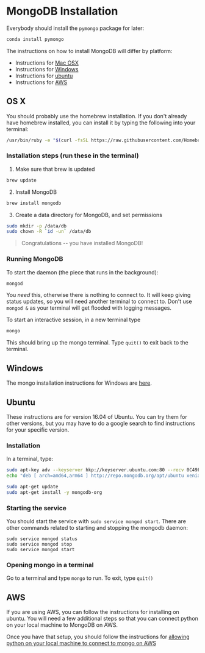 # MongoDB Installation

Everybody should install the `pymongo` package for later:

```bash
conda install pymongo
```

The instructions on how to install MongoDB will differ by platform:

- Instructions for [Mac OSX](#os_x)
- Instructions for [Windows](#windows)
- Instructions for [ubuntu](#ubuntu)
- Instructions for [AWS](#aws)

## OS X

You should probably use the homebrew installation. If you don't already have homebrew installed, you can install it by typing the following into your terminal:

```bash
/usr/bin/ruby -e "$(curl -fsSL https://raw.githubusercontent.com/Homebrew/install/master/install)"
```

### Installation steps (run these in the terminal)
1. Make sure that brew is updated
```bash
brew update
```
2. Install MongoDB
```bash
brew install mongodb
```
3. Create a data directory for MongoDB, and set permissions
```bash
sudo mkdir -p /data/db
sudo chown -R `id -un` /data/db
```

>Congratulations -- you have installed MongoDB!

### Running MongoDB

To start the daemon (the piece that runs in the background):

```bash
mongod
```
You *need* this, otherwise there is nothing to connect to. It will keep giving status updates, so you will need another terminal to connect to. Don't use `mongod &` as your terminal will get flooded with logging messages.

To start an interactive session, in a new terminal type
```bash
mongo
```
This should bring up the mongo terminal. Type `quit()` to exit back to the terminal.

## Windows

The mongo installation instructions for Windows are [here](https://docs.mongodb.com/manual/tutorial/install-mongodb-on-windows/). 

## Ubuntu

These instructions are for version 16.04 of Ubuntu. You can try them for other versions, but you may have to do a google search to find instructions for your specific version.

### Installation

In a terminal, type:

```bash
sudo apt-key adv --keyserver hkp://keyserver.ubuntu.com:80 --recv 0C49F3730359A14518585931BC711F9BA15703C6
echo "deb [ arch=amd64,arm64 ] http://repo.mongodb.org/apt/ubuntu xenial/mongodb-org/3.4 multiverse" | sudo tee /etc/apt/sources.list.d/mongodb-org-3.4.list

sudo apt-get update
sudo apt-get install -y mongodb-org
```


### Starting the service

You should start the service with `sudo service mongod start`. There are other commands related to starting and stopping the mongodb daemon:

```
sudo service mongod status
sudo service mongod stop
sudo service mongod start
```

### Opening mongo in a terminal

Go to a terminal and type `mongo` to run. To exit, type `quit()`

## AWS

If you are using AWS, you can follow the instructions for installing on ubuntu. You will need a few additional steps so that you can connect python on your local machine to MongoDB on AWS.

Once you have that setup, you should follow the instructions for [allowing python on your local machine to connect to mongo on AWS](python_to_aws_mongo_setup.md)